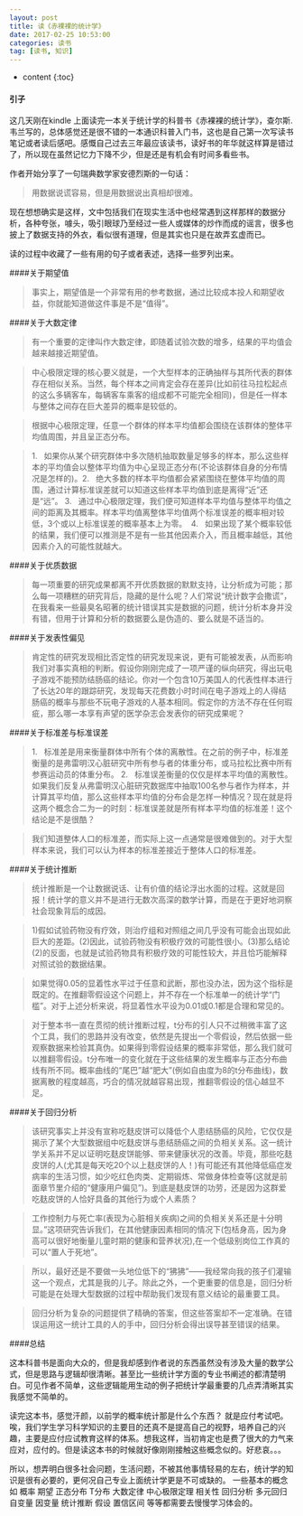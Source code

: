 ```yaml
---
layout: post
title: 读《赤裸裸的统计学》
date: 2017-02-25 10:53:00
categories: 读书
tag: [读书, 知识]
---
```


* content
{:toc}

#### 引子

这几天刚在kindle 上面读完一本关于统计学的科普书《赤裸裸的统计学》，查尔斯.韦兰写的，总体感觉还是很不错的一本通识科普入门书，这也是自己第一次写读书笔记或者读后感吧。感慨自己过去三年最应该读书，读好书的年华就这样算是错过了，所以现在虽然记忆力下降不少，但是还是有机会有时间多看些书。

作者开始分享了一句瑞典数学家安德烈斯的一句话：
> 用数据说谎容易，但是用数据说出真相却很难。

现在想想确实是这样，文中包括我们在现实生活中也经常遇到这样那样的数据分析，各种夸张，噱头，吸引眼球乃至经过一些人或媒体的炒作而成的谣言，很多也披上了数据支持的外衣，看似很有道理，但是其实也只是在故弄玄虚而已。

读的过程中收藏了一些有用的句子或者表述，选择一些罗列出来。

####关于期望值

> 事实上，期望值是一个非常有用的参考数据，通过比较成本投人和期望收益，你就能知道做这件事是不是“值得”。

####关于大数定律

> 有一个重要的定律叫作大数定律，即随着试验次数的增多，结果的平均值会越来越接近期望值。

> 中心极限定理的核心要义就是，一个大型样本的正确抽样与其所代表的群体存在相似关系。当然，每个样本之间肯定会存在差异(比如前往马拉松起点的这么多辆客车，每辆客车乘客的组成都不可能完全相同)，但是任一样本与整体之间存在巨大差异的概率是较低的。

> 根据中心极限定理，任意一个群体的样本平均值都会围绕在该群体的整体平均值周围，并且呈正态分布。

> 1.   如果你从某个研究群体中多次随机抽取数量足够多的样本，那么这些样本的平均值会以整体平均值为中心呈现正态分布(不论该群体自身的分布情况是怎样的)。2.   绝大多数的样本平均值都会紧紧围绕在整体平均值的周围，通过计算标准误差就可以知道这些样本平均值到底是离得“近”还是“远”。 3.   通过中心极限定理，我们便可知道样本平均值与整体平均值之间的距离及其概率。样本平均值离整体平均值两个标准误差的概率相对较低，3个或以上标准误差的概率基本上为零。  4.   如果出现了某个概率较低的结果，我们便可以推测是不是有一些其他因素介入，而且概率越低，其他因素介入的可能性就越大。

####关于优质数据

> 每一项重要的研究成果都离不开优质数据的默默支持，让分析成为可能；那么每一项糟糕的研究背后，隐藏的是什么呢？人们常说“统计数字会撒谎”，在我看来一些最臭名昭著的统计错误其实是数据的问题，统计分析本身并没有错，但用于计算和分析的数据要么是伪造的、要么就是不适当的。

####关于发表性偏见

> 肯定性的研究发现相比否定性的研究发现来说，更有可能被发表，从而影响我们对事实真相的判断。假设你刚刚完成了一项严谨的纵向研究，得出玩电子游戏不能预防结肠癌的结论。你对一个包含10万美国人的代表性样本进行了长达20年的跟踪研究，发现每天花费数小时时间在电子游戏上的人得结肠癌的概率与那些不玩电子游戏的人基本相同。假定你的方法不存在任何瑕疵，那么哪一本享有声望的医学杂志会发表你的研究成果呢？

####关于标准差与标准误差

> 1.   标准差是用来衡量群体中所有个体的离散性。在之前的例子中，标准差衡量的是弗雷明汉心脏研究中所有参与者的体重分布，或马拉松比赛中所有参赛运动员的体重分布。 2.   标准误差衡量的仅仅是样本平均值的离散性。如果我们反复从弗雷明汉心脏研究数据库中抽取100名参与者作为样本，并计算其平均值，那么这些样本平均值的分布会是怎样一种情况？现在就是将这两个概念合二为一的时刻：标准误差就是所有样本平均值的标准差！这个结论是不是很酷？

> 我们知道整体人口的标准差，而实际上这一点通常是很难做到的。对于大型样本来说，我们可以认为样本的标准差接近于整体人口的标准差。

####关于统计推断

> 统计推断是一个让数据说话、让有价值的结论浮出水面的过程。这就是回报！统计学的意义并不是进行无数次高深的数学计算，而是在于更好地洞察社会现象背后的成因。

> 1)假如试验药物没有疗效，则治疗组和对照组之间几乎没有可能会出现如此巨大的差距。(2)因此，试验药物没有积极疗效的可能性很小。(3)那么结论(2)的反面，也就是试验药物具有积极疗效的可能性较大，并且恰巧能解释对照试验的数据结果。

> 如果觉得0.05的显着性水平过于任意和武断，那也没办法，因为这个指标是既定的。在推翻零假设这个问题上，并不存在一个标准单一的统计学“门槛”。对于上述分析来说，将显着性水平设为0.01或0.1都是合理和常见的。

> 对于整本书一直在贯彻的统计推断过程，t分布的引人只不过稍微丰富了这个工具，我们的思路并没有改变，依然是先提出一个零假设，然后依据一些观察数据来检验其真伪。如果得到零假设结果的概率非常低，那么我们就可以推翻零假设。t分布唯一的变化就在于这些结果的发生概率与正态分布曲线有所不同。概率曲线的“尾巴”越“肥大”(例如自由度为8的t分布曲线)，数据离散的程度越高，巧合的情况就越容易出现，推翻零假设的信心越显不足。

####关于回归分析

> 该研究事实上并没有宣称吃麸皮饼可以降低个人患结肠癌的风险，它仅仅是揭示了某个大型数据组中吃麸皮饼与患结肠癌之间的负相关关系。这一统计学关系并不足以证明吃麸皮饼能够、带来健康状况的改善。毕竟，那些吃麸皮饼的人(尤其是每天吃20个以上麸皮饼的人！)有可能还有其他降低癌症发病率的生活习惯，如少吃红色肉类、定期锻炼、常做身体检查等(这就是前面章节里介绍的“健康用户偏见”)。到底是麸皮饼的功劳，还是因为这群爱吃麸皮饼的人恰好具备的其他行为或个人素质？

> 工作控制力与死亡率(表现为心脏相关疾病)之间的负相关关系还是十分明显。”这项研究告诉我们，在其他健康因素相同的情况下(包栝身高，因为身高可以很好地衡量儿童时期的健康和营养状况),在一个低级别岗位工作真的可以“置人于死地”。

> 所以，最好还是不要做一头地位低下的“狒狒”——我经常向我的孩子们灌输这一个观点，尤其是我的儿子。除此之外，一个更重要的信息是，回归分析可能是在处理大型数据的过程中帮助我们发现有意义结论的最重要工具。

> 回归分析为复杂的问题提供了精确的答案，但这些答案却不一定准确。在错误运用这一统计工具的人的手中，回归分析会得出误导甚至错误的结果。  


####总结

这本科普书是面向大众的，但是我却感到作者说的东西虽然没有涉及大量的数学公式，但是思路与逻辑却很清晰。甚至比一些统计学方面的专业书阐述的都清楚明白。可见作者不简单，这些逻辑能用生动的例子把统计学最重要的几点弄清晰其实我感觉不简单的。

读完这本书，感觉汗颜，以前学的概率统计那是什么个东西？ 就是应付考试吧。唉，我们学生学习科学知识的主要目的还真不是提高自己的视野，培养自己的兴趣，主要是应付应试教育这样的体系。想我这样，当初肯定也是费了很大的力气来应对，应付的。但是读这本书的时候就好像刚刚接触这些概念似的。好悲哀。。。

所以，想弄明白很多社会问题，生活问题，不被其他事情轻易的左右，统计学的知识是很有必要的，更何况自己专业上面统计学更是不可或缺的。 一些基本的概念如 概率 期望 正态分布 T分布 大数定律 中心极限定理 相关性 回归分析 多元回归 自变量 因变量 统计推断 假设 置信区间 等等都需要去慢慢学习体会的。




